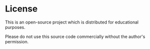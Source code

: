 # License

This is an open-source project which is distributed for educational purposes.

Please do not use this source code commercially without the author's permission.
